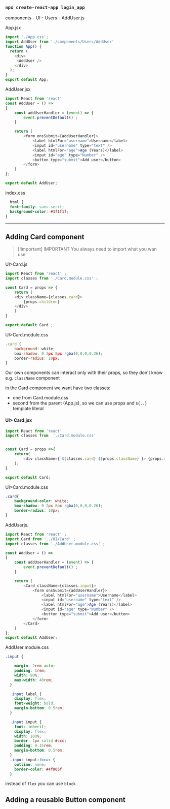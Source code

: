 
### `npx create-react-app login_app`

components
	- UI
	- Users
		- AddUser.js


App.jsx
```js
import './App.css';
import AddUser from './components/Users/AddUser'
function App() {
  return (
    <div>
     <AddUser />
    </div>
  );
}
export default App;
```

AddUser.jsx
```js
import React from 'react'
const AddUser = () =>
{
    const addUserHandler = (event) => {
        event.preventDefault() ;
    }

    return (
        <form onsSubmit={addUserHandler}>
            <label htmlFor="username">Username</label>
            <input id="username" type="text" />
            <label htmlFor="age">Age (Years)</label>
            <input id="age" type="Number" />
            <button type="submit">Add user</button>
        </form>
    )
};

export default AddUser;
```

index.css
```css
  html {
  font-family: sans-serif;
  background-color: #1f1f1f;
}
```

---
## Adding Card component


>[!important] IMPORTANT
>You always need to import what you wan use

UI>Card.js
```jsx
import React from 'react' ;
import classes from './Card.module.css' ;

const Card = props => {
    return (
    <div className={classes.card}>
        {props.children}
    </div>
    )
}

export default Card ;
```

UI>Card.module.css
```jsx
.card {
    background: white;
    box-shadow: 0 2px 8px rgba(0,0,0,0.26);
    border-radius: 10px;
}
```



Our own components can interact only with their props, so they don't know e.g. `className` component

in the Card component we want have two classes:
- one from Card.module.css
- second from the parent (App.js), so we can use props and `${..}` template literal

#### UI> Card.jsx
```js
import React from 'react'
import classes from  './Card.module.css'


const Card = props =>{
    return(
        <div className={`${classes.card} ${props.className}`}> {props.children} </div>
    );
}

export default Card;
```
UI>Card.module.css
```css
.card{
    background-color: white;
    box-shadow: 0 2px 8px rgba(0,0,0,0.26);
    border-radius: 10px;
}
```

AddUserjs.
```js
import React from 'react' ;
import Card from '../UI/Card' ;
import classes from './AddUser.module.css' ;

const AddUser = () =>
{
    const addUserHandler = (event) => {
        event.preventDefault() ;
    }

    return (
        <Card className={classes.input}>
            <form onsSubmit={addUserHandler}>
                <label htmlFor="username">Username</label>
                <input id="username" type="text" />
                <label htmlFor="age">Age (Years)</label>
                <input id="age" type="Number" />
                <button type="submit">Add user</button>
            </form>
        </Card>
    )
};
export default AddUser;
```

AddUser.module.css
```css
.input {

    margin: 2rem auto;
    padding: 1rem;
    width: 90%;
    max-width: 40rem;
  }

  .input label {
    display: flex;
    font-weight: bold;
    margin-bottom: 0.5rem;
  }

  .input input {
    font: inherit;
    display: flex;
    width: 100%;
    border: 1px solid #ccc;
    padding: 0.15rem;
    margin-bottom: 0.5rem;
  }
  .input input:focus {
    outline: none;
    border-color: #4f005f;
  }
```
instead of `flex` you can use `block`


## Adding a reusable Button component








